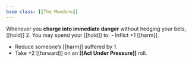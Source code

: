```yaml
---
base class: [[The Mundane]]
---
```

Whenever you **charge into immediate danger** without hedging your bets, [[hold]] 2. You may spend your [[hold]] to:   - Inflict +1 [[harm]].
  - Reduce someone’s [[harm]] suffered by 1.
  - Take +2 [[forward]] on an **[[Act Under Pressure]]** roll.
